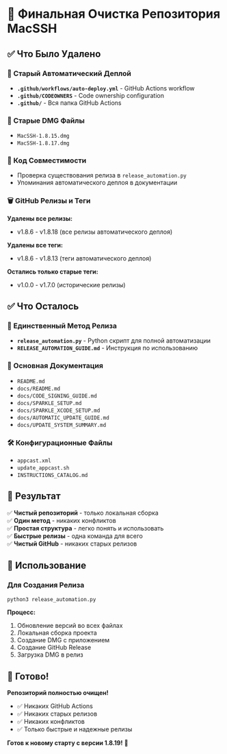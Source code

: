 # 🧹 Финальная Очистка Репозитория MacSSH

## ✅ Что Было Удалено

### 🚀 Старый Автоматический Деплой
- **`.github/workflows/auto-deploy.yml`** - GitHub Actions workflow
- **`.github/CODEOWNERS`** - Code ownership configuration
- **`.github/`** - Вся папка GitHub Actions

### 📄 Старые DMG Файлы
- `MacSSH-1.8.15.dmg`
- `MacSSH-1.8.17.dmg`

### 🔧 Код Совместимости
- Проверка существования релиза в `release_automation.py`
- Упоминания автоматического деплоя в документации

### 🗑️ GitHub Релизы и Теги
**Удалены все релизы:**
- v1.8.6 - v1.8.18 (все релизы автоматического деплоя)

**Удалены все теги:**
- v1.8.6 - v1.8.13 (теги автоматического деплоя)

**Остались только старые теги:**
- v1.0.0 - v1.7.0 (исторические релизы)

## ✅ Что Осталось

### 🚀 Единственный Метод Релиза
- **`release_automation.py`** - Python скрипт для полной автоматизации
- **`RELEASE_AUTOMATION_GUIDE.md`** - Инструкция по использованию

### 📖 Основная Документация
- `README.md`
- `docs/README.md`
- `docs/CODE_SIGNING_GUIDE.md`
- `docs/SPARKLE_SETUP.md`
- `docs/SPARKLE_XCODE_SETUP.md`
- `docs/AUTOMATIC_UPDATE_GUIDE.md`
- `docs/UPDATE_SYSTEM_SUMMARY.md`

### 🛠️ Конфигурационные Файлы
- `appcast.xml`
- `update_appcast.sh`
- `INSTRUCTIONS_CATALOG.md`

## 🎯 Результат

✅ **Чистый репозиторий** - только локальная сборка  
✅ **Один метод** - никаких конфликтов  
✅ **Простая структура** - легко понять и использовать  
✅ **Быстрые релизы** - одна команда для всего  
✅ **Чистый GitHub** - никаких старых релизов  

## 📝 Использование

### Для Создания Релиза
```bash
python3 release_automation.py
```

**Процесс:**
1. Обновление версий во всех файлах
2. Локальная сборка проекта
3. Создание DMG с приложением
4. Создание GitHub Release
5. Загрузка DMG в релиз

## 🚀 Готово!

**Репозиторий полностью очищен!** 

- ✅ Никаких GitHub Actions
- ✅ Никаких старых релизов
- ✅ Никаких конфликтов
- ✅ Только быстрые и надежные релизы

**Готов к новому старту с версии 1.8.19!** 🎉
